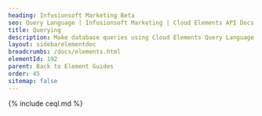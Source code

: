 ```yaml
---
heading: Infusionsoft Marketing Beta
seo: Query Language | Infusionsoft Marketing | Cloud Elements API Docs
title: Querying
description: Make database queries using Cloud Elements Query Language.
layout: sidebarelementdoc
breadcrumbs: /docs/elements.html
elementId: 192
parent: Back to Element Guides
order: 45
sitemap: false
---
```


{% include ceql.md %}
